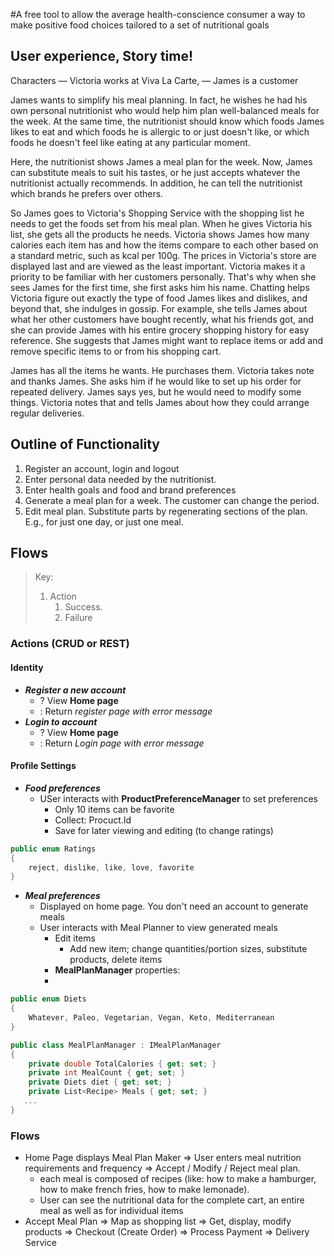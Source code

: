 #A free tool to allow the average health-conscience consumer a way to make positive food choices tailored to a set of nutritional goals

## User experience, Story time! 

Characters
— Victoria works at Viva La Carte,
— James is a customer

James wants to simplify his meal planning.  In fact, he wishes he had his own personal nutritionist who would help him plan well-balanced meals for the week. At the same time, the nutritionist should know which foods James likes to eat and which foods he is allergic to or just doesn't like, or which foods he doesn't feel like eating at any particular moment. 

Here, the nutritionist shows James a meal plan for the week. Now, James can substitute meals to suit his tastes, or he just accepts whatever the nutritionist actually recommends. In addition, he can tell the nutritionist which brands he prefers over others.

So James goes to Victoria's Shopping Service with the shopping list he needs to get the foods set from his meal plan. When he gives Victoria his list, she gets all the products he needs. Victoria shows James how many calories each item has and how the items compare to each other based on a standard metric, such as kcal per 100g. The prices in Victoria's store are displayed last and are viewed as the least important. Victoria makes it a priority to be familiar with her customers personally. That's why when she sees James for the first time, she first asks him his name. Chatting helps Victoria figure out exactly the type of food James likes and dislikes, and beyond that, she indulges in gossip. For example, she tells James about what her other customers have bought recently, what his friends got, and she can provide James with his entire grocery shopping history for easy reference. She suggests that James might want to replace items or add and remove specific items to or from his shopping cart. 

James has all the items he wants. He purchases them. Victoria takes note and thanks James. She asks him if he would like to set up his order for repeated delivery. James says yes, but he would need to modify some things. Victoria notes that and tells James about how they could arrange regular deliveries. 

## Outline of Functionality

1. Register an account, login and logout
2. Enter personal data needed by the nutritionist.
3. Enter health goals and food and brand preferences
4. Generate a meal plan for a week. The customer can change the period. 
5. Edit meal plan. Substitute parts by regenerating sections of the plan. E.g., for just one day, or just one meal. 


## Flows

> Key: 
> 1. Action
>     1. Success.
>     2. Failure

### Actions (CRUD or REST)

#### Identity 

- ***Register a new account***
    -  ? View **Home page**
    -  : Return *register page with error message*
- ***Login to account***
    - ?  View **Home page**
    - :  Return *Login page with error message*

#### Profile Settings

- ***Food preferences***
    - USer interacts with **ProductPreferenceManager** to set preferences
        - Only 10 items can be favorite
        - Collect: Procuct.Id
        - Save for later viewing and editing (to change ratings)

```csharp
public enum Ratings 
{
    reject, dislike, like, love, favorite
}

``` 

- ***Meal preferences***
    - Displayed on home page. You don't need an account to generate meals 
    -  User interacts with Meal Planner to view generated meals
        - Edit items 
            - Add new item; change quantities/portion sizes, substitute products, delete items
        - **MealPlanManager** properties: 
        - 
```csharp
public enum Diets 
{
    Whatever, Paleo, Vegetarian, Vegan, Keto, Mediterranean
}

public class MealPlanManager : IMealPlanManager
{
    private double TotalCalories { get; set; }
    private int MealCount { get; set; }
    private Diets diet { get; set; }
    private List<Recipe> Meals { get; set; }
   ... 
}
```

### Flows

- Home Page displays Meal Plan Maker ⇒ User enters meal nutrition requirements and frequency ⇒ Accept / Modify / Reject meal plan.  
    - each meal is composed of recipes (like: how to make a hamburger, how to make french fries, how to make lemonade). 
    - User can see the nutritional data for the complete cart, an entire meal as well as for individual items
- Accept Meal Plan ⇒ Map as shopping list ⇒  Get, display, modify products ⇒  Checkout (Create Order) ⇒ Process Payment ⇒ Delivery Service

